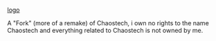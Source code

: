 

[logo](https://github.com/eyecubed/Chaostech-Community-Edition/assets/138730051/bc64df9e-cf73-4104-905e-d160ec03f830)

A "Fork" (more of a remake) of Chaostech, i own no rights to the name Chaostech and everything related to Chaostech is not owned by me.
